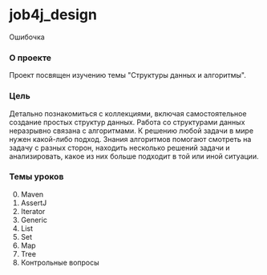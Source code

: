 # job4j_design

Ошибочка

### О проекте
Проект посвящен изучению темы "Структуры данных и алгоритмы".

### Цель
Детально познакомиться с коллекциями, включая самостоятельное создание простых структур данных.
Работа со структурами данных неразрывно связана с алгоритмами. К решению любой задачи в мире нужен какой-либо подход. 
Знания алгоритмов помогают смотреть на задачу с разных сторон, находить несколько решений задачи и анализировать, 
какое из них больше подходит в той или иной ситуации.

### Темы уроков
0. Maven
1. AssertJ
2. Iterator
3. Generic
4. List
5. Set
6. Map
7. Tree
8. Контрольные вопросы